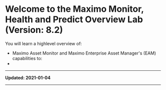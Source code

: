 # Welcome to the Maximo Monitor, Health and Predict Overview Lab <br> (Version: 8.2)

You will learn a highlevel overview of:
 
- Maximo Asset Monitor and Maximo Enterprise Asset Manager's (EAM) capabilities to:
- 

---

**Updated: 2021-01-04**

---